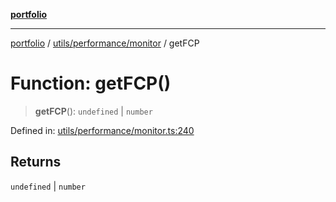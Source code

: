 [**portfolio**](../../../../README.md)

***

[portfolio](../../../../modules.md) / [utils/performance/monitor](../README.md) / getFCP

# Function: getFCP()

> **getFCP**(): `undefined` \| `number`

Defined in: [utils/performance/monitor.ts:240](https://github.com/tnorlund/Portfolio/blob/79c3da24c838849b20101d7c8fcfb80dced1dfb9/portfolio/utils/performance/monitor.ts#L240)

## Returns

`undefined` \| `number`
